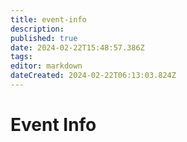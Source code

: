 ```yaml
---
title: event-info
description: 
published: true
date: 2024-02-22T15:48:57.386Z
tags: 
editor: markdown
dateCreated: 2024-02-22T06:13:03.824Z
---
```


# Event Info

